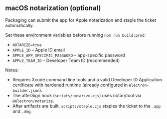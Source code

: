 ## macOS notarization (optional)

Packaging can submit the app for Apple notarization and staple the ticket automatically.

Set these environment variables before running `npm run build:prod`:

- `NOTARIZE=true`
- `APPLE_ID` – Apple ID email
- `APPLE_APP_SPECIFIC_PASSWORD` – app-specific password
- `APPLE_TEAM_ID` – Developer Team ID (recommended)

Notes:
- Requires Xcode command line tools and a valid Developer ID Application certificate with hardened runtime (already configured in `electron-builder.json`).
- The afterSign hook (`scripts/notarize.cjs`) uses notarytool via `@electron/notarize`.
- After artifacts are built, `scripts/staple.cjs` staples the ticket to the `.app` and `.dmg`.